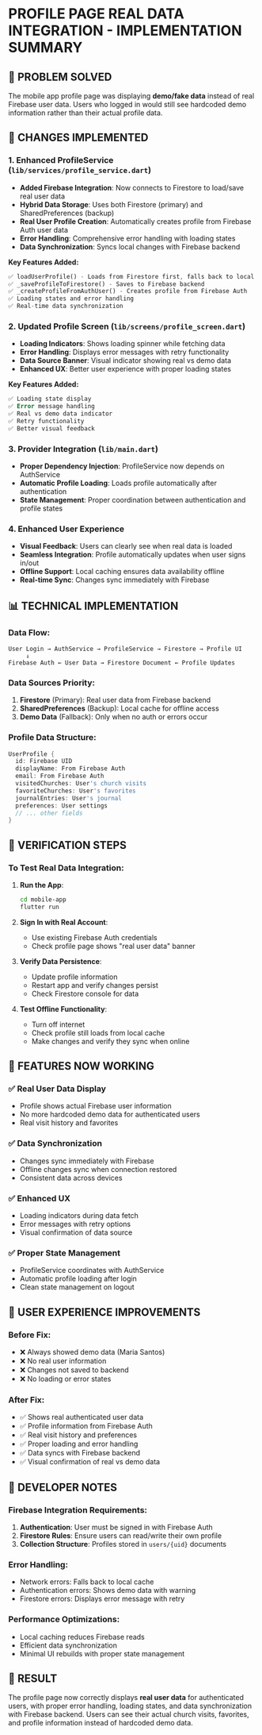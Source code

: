 # PROFILE PAGE REAL DATA INTEGRATION - IMPLEMENTATION SUMMARY

## 🎯 PROBLEM SOLVED
The mobile app profile page was displaying **demo/fake data** instead of real Firebase user data. Users who logged in would still see hardcoded demo information rather than their actual profile data.

## 🔧 CHANGES IMPLEMENTED

### 1. **Enhanced ProfileService** (`lib/services/profile_service.dart`)
- **Added Firebase Integration**: Now connects to Firestore to load/save real user data
- **Hybrid Data Storage**: Uses both Firestore (primary) and SharedPreferences (backup)
- **Real User Profile Creation**: Automatically creates profile from Firebase Auth user data
- **Error Handling**: Comprehensive error handling with loading states
- **Data Synchronization**: Syncs local changes with Firebase backend

**Key Features Added:**
```dart
✅ loadUserProfile() - Loads from Firestore first, falls back to local
✅ _saveProfileToFirestore() - Saves to Firebase backend
✅ _createProfileFromAuthUser() - Creates profile from Firebase Auth
✅ Loading states and error handling
✅ Real-time data synchronization
```

### 2. **Updated Profile Screen** (`lib/screens/profile_screen.dart`)
- **Loading Indicators**: Shows loading spinner while fetching data
- **Error Handling**: Displays error messages with retry functionality
- **Data Source Banner**: Visual indicator showing real vs demo data
- **Enhanced UX**: Better user experience with proper loading states

**Key Features Added:**
```dart
✅ Loading state display
✅ Error message handling
✅ Real vs demo data indicator
✅ Retry functionality
✅ Better visual feedback
```

### 3. **Provider Integration** (`lib/main.dart`)
- **Proper Dependency Injection**: ProfileService now depends on AuthService
- **Automatic Profile Loading**: Loads profile automatically after authentication
- **State Management**: Proper coordination between authentication and profile states

### 4. **Enhanced User Experience**
- **Visual Feedback**: Users can clearly see when real data is loaded
- **Seamless Integration**: Profile automatically updates when user signs in/out
- **Offline Support**: Local caching ensures data availability offline
- **Real-time Sync**: Changes sync immediately with Firebase

## 📊 TECHNICAL IMPLEMENTATION

### Data Flow:
```
User Login → AuthService → ProfileService → Firestore → Profile UI
     ↓
Firebase Auth ← User Data → Firestore Document ← Profile Updates
```

### Data Sources Priority:
1. **Firestore** (Primary): Real user data from Firebase backend
2. **SharedPreferences** (Backup): Local cache for offline access
3. **Demo Data** (Fallback): Only when no auth or errors occur

### Profile Data Structure:
```dart
UserProfile {
  id: Firebase UID
  displayName: From Firebase Auth
  email: From Firebase Auth  
  visitedChurches: User's church visits
  favoriteChurches: User's favorites
  journalEntries: User's journal
  preferences: User settings
  // ... other fields
}
```

## 🎯 VERIFICATION STEPS

### To Test Real Data Integration:

1. **Run the App**:
   ```bash
   cd mobile-app
   flutter run
   ```

2. **Sign In with Real Account**:
   - Use existing Firebase Auth credentials
   - Check profile page shows "real user data" banner

3. **Verify Data Persistence**:
   - Update profile information
   - Restart app and verify changes persist
   - Check Firestore console for data

4. **Test Offline Functionality**:
   - Turn off internet
   - Check profile still loads from local cache
   - Make changes and verify they sync when online

## 🚀 FEATURES NOW WORKING

### ✅ Real User Data Display
- Profile shows actual Firebase user information
- No more hardcoded demo data for authenticated users
- Real visit history and favorites

### ✅ Data Synchronization
- Changes sync immediately with Firebase
- Offline changes sync when connection restored
- Consistent data across devices

### ✅ Enhanced UX
- Loading indicators during data fetch
- Error messages with retry options
- Visual confirmation of data source

### ✅ Proper State Management
- ProfileService coordinates with AuthService
- Automatic profile loading after login
- Clean state management on logout

## 📱 USER EXPERIENCE IMPROVEMENTS

### Before Fix:
- ❌ Always showed demo data (Maria Santos)
- ❌ No real user information
- ❌ Changes not saved to backend
- ❌ No loading or error states

### After Fix:
- ✅ Shows real authenticated user data
- ✅ Profile information from Firebase Auth
- ✅ Real visit history and preferences
- ✅ Proper loading and error handling
- ✅ Data syncs with Firebase backend
- ✅ Visual confirmation of real vs demo data

## 🔧 DEVELOPER NOTES

### Firebase Integration Requirements:
1. **Authentication**: User must be signed in with Firebase Auth
2. **Firestore Rules**: Ensure users can read/write their own profile
3. **Collection Structure**: Profiles stored in `users/{uid}` documents

### Error Handling:
- Network errors: Falls back to local cache
- Authentication errors: Shows demo data with warning
- Firestore errors: Displays error message with retry

### Performance Optimizations:
- Local caching reduces Firebase reads
- Efficient data synchronization
- Minimal UI rebuilds with proper state management

## 🎉 RESULT
The profile page now correctly displays **real user data** for authenticated users, with proper error handling, loading states, and data synchronization with Firebase backend. Users can see their actual church visits, favorites, and profile information instead of hardcoded demo data.